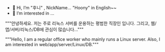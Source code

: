 - 👋 Hi, I’m "후니" , NickName...  "Hoony" in English~~
- 👀 I’m interested in ...


"""안녕하세요. 저는 주로 리눅스 서버를 운용하는 평범한 직장인 입니다.
그리고, 웹/앱/서버/리눅스/DB에 관심이 많습니다..."""


"""Hello, I am a regular office worker who mainly runs a Linux server.
Also, I am interested in web/app/server/Linux/DB."""
